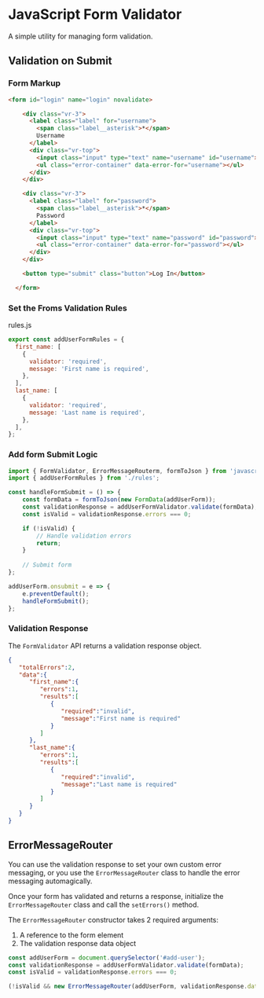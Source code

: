 # JavaScript Form Validator

A simple utility for managing form validation.

## Validation on Submit

### Form Markup

```html
<form id="login" name="login" novalidate>

    <div class="vr-3">
      <label class="label" for="username">
        <span class="label__asterisk">*</span>
        Username
      </label>
      <div class="vr-top">
        <input class="input" type="text" name="username" id="username">
        <ul class="error-container" data-error-for="username"></ul>
      </div>
    </div>

    <div class="vr-3">
      <label class="label" for="password">
        <span class="label__asterisk">*</span>
        Password
      </label>
      <div class="vr-top">
        <input class="input" type="text" name="password" id="password">
        <ul class="error-container" data-error-for="password"></ul>
      </div>
    </div>

    <button type="submit" class="button">Log In</button>

  </form>
```

### Set the Froms Validation Rules

rules.js
```javascript
export const addUserFormRules = {
  first_name: [
    {
      validator: 'required',
      message: 'First name is required',
    },
  ],
  last_name: [
    {
      validator: 'required',
      message: 'Last name is required',
    },
  ],
};
```

### Add form Submit Logic
```javascript
import { FormValidator, ErrorMessageRouterm, formToJson } from 'javascript-form-validator';
import { addUserFormRules } from './rules';

const handleFormSubmit = () => {
    const formData = formToJson(new FormData(addUserForm));
    const validationResponse = addUserFormValidator.validate(formData);
    const isValid = validationResponse.errors === 0;

    if (!isValid) {
        // Handle validation errors
        return;
    }
    
    // Submit form
};

addUserForm.onsubmit = e => {
    e.preventDefault();
    handleFormSubmit();
};
```

### Validation Response
The `FormValidator` API returns a validation response object. 
```json
{
   "totalErrors":2,
   "data":{
      "first_name":{
         "errors":1,
         "results":[
            {
               "required":"invalid",
               "message":"First name is required"
            }
         ]
      },
      "last_name":{
         "errors":1,
         "results":[
            {
               "required":"invalid",
               "message":"Last name is required"
            }
         ]
      }
   }
}
```

## ErrorMessageRouter
You can use the validation response to set your own custom error messaging, or you use the `ErrorMessageRouter` class to handle the error messaging automagically.

Once your form has validated and returns a response, initialize the `ErrorMessageRouter` class and call the `setErrors()` method. 

The `ErrorMessageRouter` constructor takes 2 required arguments:
1. A reference to the form element
2. The validation response data object

```javascript
const addUserForm = document.querySelector('#add-user');
const validationResponse = addUserFormValidator.validate(formData); 
const isValid = validationResponse.errors === 0;

(!isValid && new ErrorMessageRouter(addUserForm, validationResponse.data).setErrors());
```
